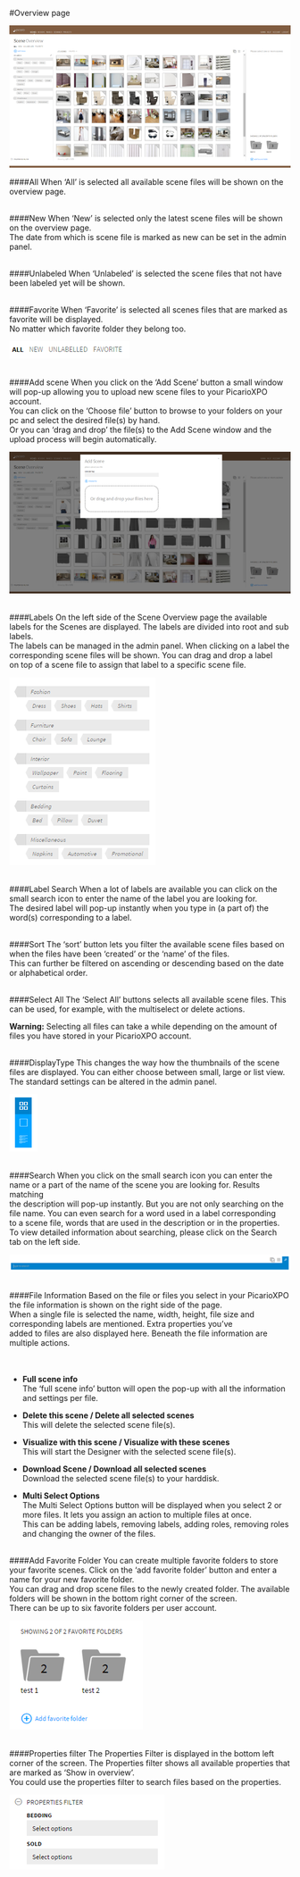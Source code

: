 #Overview page

![DemoXPO Scene](/Doc/2.Scenes/images/DemoXPO_Scene.png "DemoXPO Scene")

####All
When ‘All’ is selected all available scene files will be shown on the overview page.
<br><br>

####New
When ‘New’ is selected only the latest scene files will be shown on the overview page. <br>
The date from which is scene file is marked as new can be set in the admin panel.
<br><br>

####Unlabeled
When ‘Unlabeled’ is selected the scene files that not have been labeled yet will be shown.
<br><br>

####Favorite
When ‘Favorite’ is selected all scenes files that are marked as favorite will be displayed. <br>
No matter which favorite folder they belong too.

![DemoXPO Sort](/Doc/2.Scenes/images/sort.png "DemoXPO Sort")
<br><br>

####Add scene
When you click on the ‘Add Scene’ button a small window will pop-up allowing you to upload new scene files to your PicarioXPO account.<br>
 You can click on the ‘Choose file’ button to browse to your folders on your pc and select the desired file(s) by hand. <br>
 Or you can ‘drag and drop’ the file(s) to the Add Scene window and the upload process will begin automatically.

![Add Scene](/Doc/2.Scenes/images/Add_Scene.png "Add Scene")
<br><br>

####Labels
On the left side of the Scene Overview page the available labels for the Scenes are displayed. The labels are divided into root and sub labels. <br>
The labels can be managed in the admin panel. When clicking on a label the corresponding scene files will be shown. You can drag and drop a label <br>
on top of a scene file to assign that label to a specific scene file.

![Labels](/Doc/2.Scenes/images/Labels.png "Labels")
<br><br>

####Label Search
When a lot of labels are available you can click on the small search icon to enter the name of the label you are looking for. <br>
The desired label will pop-up instantly when you type in (a part of) the word(s) corresponding to a label.
<br><br>

####Sort
The ‘sort’ button lets you filter the available scene files based on when the files have been ‘created’ or the ‘name’ of the files. <br>
This can further be filtered on ascending or descending based on the date or alphabetical order.
<br><br>

####Select All
The ‘Select All’ buttons selects all available scene files. This can be used, for example, with the multiselect or delete actions.<br>

<b>Warning:</b> Selecting all files can take a while depending on the amount of files you have stored in your PicarioXPO account.
<br><br>

####DisplayType
This changes the way how the thumbnails of the scene files are displayed. You can either choose between small, large or list view. <br>
The standard settings can be altered in the admin panel.

![Display Type](/Doc/2.Scenes/images/displaytype.png "Display Type")
<br><br>

####Search
When you click on the small search icon you can enter the name or a part of the name of the scene you are looking for. Results matching <br>
the description will pop-up instantly. But you are not only searching on the file name. You can even search for a word used in a label corresponding <br>
to a scene file, words that are used in the description or in the properties. To view detailed information about searching, please click on the Search tab on the left side.

![Search](/Doc/4.Images/images/Search.png "Search")
<br><br>

####File Information
Based on the file or files you select in your PicarioXPO the file information is shown on the right side of the page.<br>
When a single file is selected the name, width, height, file size and corresponding labels are mentioned. Extra properties you’ve<br>
added to files are also displayed here. Beneath the file information are multiple actions.  
<br><br>

  + <b>Full scene info</b><br>
	The ‘full scene info’ button will open the pop-up with all the information and settings per file.

  + <b>Delete this scene / Delete all selected scenes</b><br>
	This will delete the selected scene file(s).

  + <b>Visualize with this scene / Visualize with these scenes</b><br>
	This will start the Designer with the selected scene file(s).

  + <b>Download Scene / Download all selected scenes</b><br>
	Download the selected scene file(s) to your harddisk.

  + <b>Multi Select Options</b><br>
The Multi Select Options button will be displayed when you select 2 or more files. It lets you assign an action to multiple files at once.<br>
 This can be adding labels, removing labels, adding roles, removing roles and changing the owner of the files.
 <br><br>

####Add Favorite Folder
You can create multiple favorite folders to store your favorite scenes. Click on the ‘add favorite folder’ button and enter a name for your new favorite folder.<br>
You can drag and drop scene files to the newly created folder. The available folders will be shown in the bottom right corner of the screen.<br>
 There can be up to six favorite folders per user account.

![Favorite Folders](/Doc/2.Scenes/images/favorite_folders.png "Favorite Folders")
<br><br>  

####Properties filter
The Properties Filter is displayed in the bottom left corner of the screen. The Properties filter shows all available properties that are marked as ‘Show in overview’.<br>
 You could use the properties filter to search files based on the properties.

![Properties Filter](/Doc/2.Scenes/images/properties_filter.png "Properties Filter")  
 
